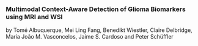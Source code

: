 ### Multimodal Context-Aware Detection of Glioma Biomarkers using MRI and WSI

by Tomé Albuquerque, Mei Ling Fang, Benedikt Wiestler, Claire Delbridge, Maria João M. Vasconcelos, Jaime S. Cardoso and
Peter Schüffler
